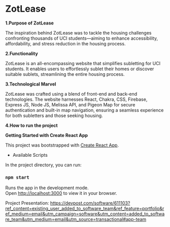 # ZotLease

**1.Purpose of ZotLease**

The inspiration behind ZotLease was to tackle the housing challenges confronting thousands of UCI students—aiming to enhance accessibility, affordability, and stress reduction in the housing process.

**2.Functionality**

ZotLease is an all-encompassing website that simplifies subletting for UCI students. It enables users to effortlessly sublet their homes or discover suitable sublets, streamlining the entire housing process.

**3.Technological Marvel**

ZotLease was crafted using a blend of front-end and back-end technologies. The website harnesses React, Chakra, CSS, Firebase, Express JS, Node JS, Melissa API, and Pigeon Map for secure authentication and built-in map navigation, ensuring a seamless experience for both subletters and those seeking housing.

**4.How to run the project**

**Getting Started with Create React App**

This project was bootstrapped with [Create React App](https://github.com/facebook/create-react-app).

- Available Scripts

In the project directory, you can run:

### `npm start`

Runs the app in the development mode.\
Open [http://localhost:3000](http://localhost:3000) to view it in your browser.


Project Presentation: https://devpost.com/software/611103?ref_content=existing_user_added_to_software_team&ref_feature=portfolio&ref_medium=email&utm_campaign=software&utm_content=added_to_software_team&utm_medium=email&utm_source=transactional#app-team